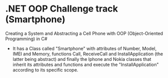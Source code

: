 # .NET OOP Challenge track (Smartphone)

Creating a System and Abstracting a Cell Phone with OOP (Object-Oriented Programming) in C#

- It has a Class called "Smartphone" with attributes of Number, Model, IMEI and Memory, functions Call, ReceiveCall and InstallApplication (the latter being abstract) and finally the Iphone and Nokia classes that inherit its attributes and functions and execute the "InstallApplication" according to its specific scope.